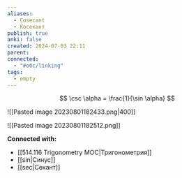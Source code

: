 ```yaml
---
aliases:
  - Cosecant
  - Косекант
publish: true
anki: false
created: 2024-07-03 22:11
parent: 
connected:
  - "#обс/linking"
tags:
  - empty
---
```



$$
\csc \alpha = \frac{1}{\sin \alpha}
$$

![[Pasted image 20230801182433.png|400]]

![[Pasted image 20230801182512.png]]










**Connected with:**
- [[514.116 Trigonometry MOC|Тригонометрия]]
- [[sin|Синус]]
- [[sec|Секант]]

